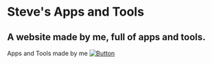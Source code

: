 # Steve's Apps and Tools
## A website made by me, full of apps and tools.
Apps and Tools made by me
[![Button](https://img.shields.io/badge/Download-blue)](https://steveow.vercel.app)
